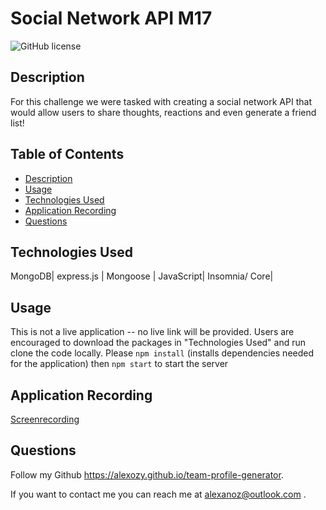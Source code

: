 # Social Network API M17

 ![GitHub license](https://img.shields.io/badge/license-MIT-blue.svg)

## **Description**
For this challenge we were tasked with creating a social network API that would allow users to share thoughts, reactions and even generate a friend list!


## Table of Contents
  * [Description](#description)
  * [Usage](#usage)
  * [Technologies Used](#technologies-used)
  * [Application Recording](#liveapplication)
  * [Questions](#questions)


## Technologies Used
MongoDB| express.js | Mongoose | JavaScript| Insomnia/ Core| 

## Usage
This is not a live application -- no live link will be provided. Users are encouraged to download the packages in "Technologies Used" and run clone the code locally. Please `npm install` (installs dependencies needed for the application) then `npm start` to start the server


## Application Recording

[Screenrecording]()


## Questions
Follow my Github https://alexozy.github.io/team-profile-generator.

If you want to contact me you can reach me at alexanoz@outlook.com .

